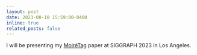 ```yaml
---
layout: post
date: 2023-08-10 15:59:00-0400
inline: true
related_posts: false
---
```


 I will be presenting my [MoiréTag](https://dl.acm.org/doi/abs/10.1145/3588432.3591538) paper at SIGGRAPH 2023 in Los Angeles.
